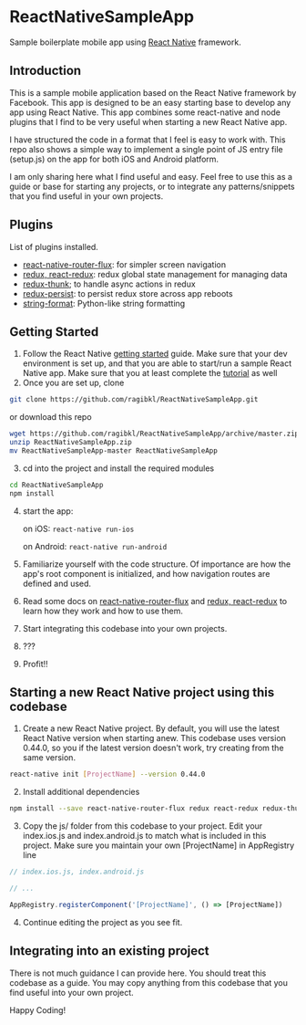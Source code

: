 # ReactNativeSampleApp
Sample boilerplate mobile app using [React Native](https://facebook.github.io/react-native/) framework.

## Introduction
This is a sample mobile application based on the React Native framework by Facebook. This app is designed to be an easy starting base to develop any app using React Native. This app combines some react-native and node plugins that I find to be very useful when starting a new React Native app. 

I have structured the code in a format that I feel is easy to work with. This repo also shows a simple way to implement a single point of JS entry file (setup.js) on the app for both iOS and Android platform.

I am only sharing here what I find useful and easy. Feel free to use this as a guide or base for starting any projects, or to integrate any patterns/snippets that you find useful in your own projects.

## Plugins
List of plugins installed.

- [react-native-router-flux](https://github.com/aksonov/react-native-router-flux): for simpler screen navigation
- [redux, react-redux](http://redux.js.org/): redux global state management for managing data
- [redux-thunk](http://redux.js.org/docs/advanced/AsyncActions.html); to handle async actions in redux
- [redux-persist](https://github.com/rt2zz/redux-persist): to persist redux store across app reboots
- [string-format](https://www.npmjs.com/package/string-format): Python-like string formatting

## Getting Started

1. Follow the React Native [getting started](https://facebook.github.io/react-native/docs/getting-started.html) guide. Make sure that your dev environment is set up, and that you are able to start/run a sample React Native app. Make sure that you at least complete the [tutorial](https://facebook.github.io/react-native/docs/tutorial.html) as well
2. Once you are set up, clone
```bash
git clone https://github.com/ragibkl/ReactNativeSampleApp.git
```
   or download this repo
```bash
wget https://github.com/ragibkl/ReactNativeSampleApp/archive/master.zip -O ReactNativeSampleApp.zip
unzip ReactNativeSampleApp.zip
mv ReactNativeSampleApp-master ReactNativeSampleApp
```
3. cd into the project and install the required modules
```bash
cd ReactNativeSampleApp
npm install
```
4. start the app:

   on iOS: `react-native run-ios`

   on Android: `react-native run-android`
5. Familiarize yourself with the code structure. Of importance are how the app's root component is initialized, and how navigation routes are defined and used.
6. Read some docs on [react-native-router-flux](https://github.com/aksonov/react-native-router-flux) and [redux, react-redux](http://redux.js.org/) to learn how they work and how to use them.
7. Start integrating this codebase into your own projects.
8. ???
9. Profit!!

## Starting a new React Native project using this codebase

1. Create a new React Native project. By default, you will use the latest React Native version when starting anew. This codebase uses version 0.44.0, so you if the latest version doesn't work, try creating from the same version.
```bash
react-native init [ProjectName] --version 0.44.0
```
2. Install additional dependencies
```bash
npm install --save react-native-router-flux redux react-redux redux-thunk redux-persist string-format
```
3. Copy the js/ folder from this codebase to your project. Edit your index.ios.js and index.android.js to match what is included in this project. Make sure you maintain your own [ProjectName] in AppRegistry line
```javascript
// index.ios.js, index.android.js

// ...

AppRegistry.registerComponent('[ProjectName]', () => [ProjectName])
```
4. Continue editing the project as you see fit.

## Integrating into an existing project
There is not much guidance I can provide here. You should treat this codebase as a guide. You may copy anything from this codebase that you find useful into your own project.

Happy Coding!

